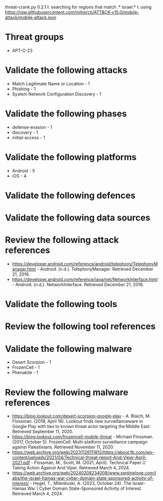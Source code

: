 threat-crank.py 0.2.1
I: searching for regions that match .* israel.*
I: using https://raw.githubusercontent.com/mitre/cti/ATT&CK-v15.0/mobile-attack/mobile-attack.json
# Threat groups

* APT-C-23

# Validate the following attacks

* Match Legitimate Name or Location - 1
* Phishing - 1
* System Network Configuration Discovery - 1

# Validate the following phases

* defense-evasion - 1
* discovery - 1
* initial-access - 1

# Validate the following platforms

* Android - 5
* iOS - 4

# Validate the following defences


# Validate the following data sources


# Review the following attack references

* https://developer.android.com/reference/android/telephony/TelephonyManager.html - Android. (n.d.). TelephonyManager. Retrieved December 21, 2016.
* https://developer.android.com/reference/java/net/NetworkInterface.html - Android. (n.d.). NetworkInterface. Retrieved December 21, 2016.

# Validate the following tools


# Review the following tool references


# Validate the following malware

* Desert Scorpion - 1
* FrozenCell - 1
* Phenakite - 1

# Review the following malware references

* https://blog.lookout.com/desert-scorpion-google-play - A. Blaich, M. Flossman. (2018, April 16). Lookout finds new surveillanceware in Google Play with ties to known threat actor targeting the Middle East. Retrieved September 11, 2020.
* https://blog.lookout.com/frozencell-mobile-threat - Michael Flossman. (2017, October 5). FrozenCell: Multi-platform surveillance campaign against Palestinians. Retrieved November 11, 2020.
* https://web.archive.org/web/20231126111812/https://about.fb.com/wp-content/uploads/2021/04/Technical-threat-report-Arid-Viper-April-2021.pdf - Flossman, M., Scott, M. (2021, April). Technical Paper // Taking Action Against Arid Viper. Retrieved March 4, 2024.
* https://web.archive.org/web/20240208234008/www.sentinelone.com/labs/the-israel-hamas-war-cyber-domain-state-sponsored-activity-of-interest/ - Hegel, T., Milenkoski, A. (2023, October 24). The Israel-Hamas War | Cyber Domain State-Sponsored Activity of Interest. Retrieved March 4, 2024.

